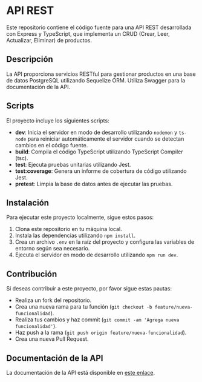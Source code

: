 # API REST

Este repositorio contiene el código fuente para una API REST desarrollada con Express y TypeScript, que implementa un CRUD (Crear, Leer, Actualizar, Eliminar) de productos.

## Descripción

La API proporciona servicios RESTful para gestionar productos en una base de datos PostgreSQL utilizando Sequelize ORM. Utiliza Swagger para la documentación de la API.

## Scripts

El proyecto incluye los siguientes scripts:

- **dev**: Inicia el servidor en modo de desarrollo utilizando `nodemon` y `ts-node` para reiniciar automáticamente el servidor cuando se detectan cambios en el código fuente.
- **build**: Compila el código TypeScript utilizando TypeScript Compiler (tsc).
- **test**: Ejecuta pruebas unitarias utilizando Jest.
- **test:coverage**: Genera un informe de cobertura de código utilizando Jest.
- **pretest**: Limpia la base de datos antes de ejecutar las pruebas.

## Instalación

Para ejecutar este proyecto localmente, sigue estos pasos:

1. Clona este repositorio en tu máquina local.
2. Instala las dependencias utilizando `npm install`.
3. Crea un archivo `.env` en la raíz del proyecto y configura las variables de entorno según sea necesario.
4. Ejecuta el servidor en modo de desarrollo utilizando `npm run dev`.

## Contribución

Si deseas contribuir a este proyecto, por favor sigue estas pautas:

- Realiza un fork del repositorio.
- Crea una nueva rama para tu función (`git checkout -b feature/nueva-funcionalidad`).
- Realiza tus cambios y haz commit (`git commit -am 'Agrega nueva funcionalidad'`).
- Haz push a la rama (`git push origin feature/nueva-funcionalidad`).
- Crea una nueva Pull Request.

## Documentación de la API

La documentación de la API está disponible en [este enlace](https://rest-api-project-r7uo.onrender.com/docs/).
